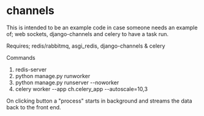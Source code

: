# channels
This is intended to be an example code in case someone needs an example of; web sockets, django-channels and celery to have a task run.

Requires; redis/rabbitmq, asgi_redis, django-channels & celery

Commands

1) redis-server
2) python manage.py runworker
3) python manage.py runserver --noworker
4) celery worker --app ch.celery_app --autoscale=10,3

On clicking button a "process" starts in background and streams the data back to the front end.
